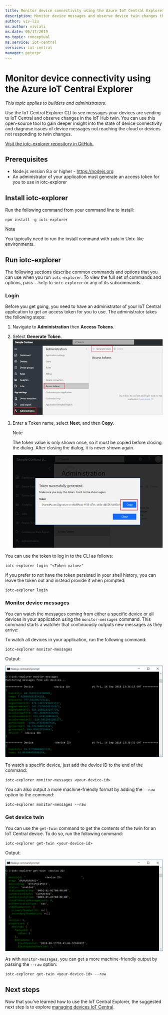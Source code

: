 ```yaml
---
title: Monitor device connectivity using the Azure IoT Central Explorer
description: Monitor device messages and observe device twin changes through the IoT Central Explorer CLI.
author: viv-liu
ms.author: viviali
ms.date: 06/17/2019
ms.topic: conceptual
ms.service: iot-central
services: iot-central
manager: peterpr
---
```


# Monitor device connectivity using the Azure IoT Central Explorer

*This topic applies to builders and administrators.*

Use the IoT Central Explorer CLI to see messages your devices are sending to IoT Central and observe changes in the IoT Hub twin. You can use this open-source tool to gain deeper insight into the state of device connectivity and diagnose issues of device messages not reaching the cloud or devices not responding to twin changes.

[Visit the iotc-explorer repository in GitHub.](https://aka.ms/iotciotcexplorercligithub)

## Prerequisites

+ Node.js version 8.x or higher - https://nodejs.org
+ An administrator of your application must generate an access token for you to use in iotc-explorer

## Install iotc-explorer

Run the following command from your command line to install:

```cmd/sh
npm install -g iotc-explorer
```

> [!NOTE]
> You typically need to run the install command with `sudo` in Unix-like environments.

## Run iotc-explorer

The following sections describe common commands and options that you can use when you run
`iotc-explorer`. To view the full set of commands and options, pass
`--help` to `iotc-explorer` or any of its subcommands.

### Login

Before you get going, you need to have an administrator of your IoT Central application to get an access token for you to use. The administrator takes the following steps:

1. Navigate to **Administration** then **Access Tokens**.
1. Select **Generate Token**.
    ![Access token page screenshot](media/howto-use-iotc-explorer/accesstokenspage.png)

1. Enter a Token name, select **Next**, and then **Copy**.
    > [!NOTE]
    > The token value is only shown once, so it must be copied before closing the dialog. After closing the dialog, it is never shown again.

    ![Copy access token dialog screenshot](media/howto-use-iotc-explorer/copyaccesstoken.png)

You can use the token to log in to the CLI as follows:

```cmd/sh
iotc-explorer login "<Token value>"
```

If you prefer to not have the token persisted in your shell history, you can
leave the token out and instead provide it when prompted:

```cmd/sh
iotc-explorer login
```

### Monitor device messages

You can watch the messages coming from either a specific device or all devices
in your application using the `monitor-messages` command. This command starts a
watcher that continuously outputs new messages as they arrive:

To watch all devices in your application, run the following command:

```cmd/sh
iotc-explorer monitor-messages
```

Output:

![monitor-messages command output](media/howto-use-iotc-explorer/monitormessages.png)

To watch a specific device, just add the device ID to the end of the command:

```cmd/sh
iotc-explorer monitor-messages <your-device-id>
```

You can also output a more machine-friendly format by adding
the `--raw` option to the command:

```cmd/sh
iotc-explorer monitor-messages --raw
```

### Get device twin

You can use the `get-twin` command to get the contents of the twin for an IoT
Central device. To do so, run the following command:

```cmd/sh
iotc-explorer get-twin <your-device-id>
```

Output:

![get-twin command output](media/howto-use-iotc-explorer/getdevicetwin.png)

As with `monitor-messages`, you can get a more machine-friendly output by
passing the `--raw` option:

```cmd/sh
iotc-explorer get-twin <your-device-id> --raw
```

## Next steps

Now that you've learned how to use the IoT Central Explorer, the suggested next step is to explore [managing devices IoT Central](howto-manage-devices.md).
